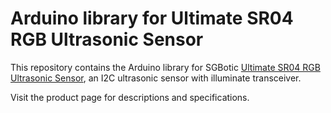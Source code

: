 # Arduino library for Ultimate SR04 RGB Ultrasonic Sensor

This repository contains the Arduino library for SGBotic [Ultimate SR04 RGB Ultrasonic Sensor](https://www.sgbotic.com/index.php?dispatch=products.view&product_id=3248), an I2C ultrasonic sensor with illuminate transceiver.

Visit the product page for descriptions and specifications.


